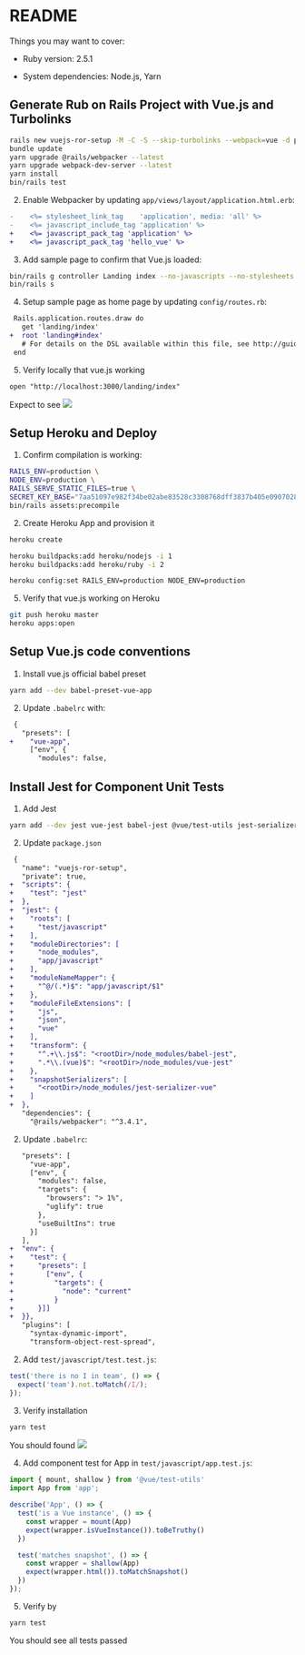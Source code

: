 # README

Things you may want to cover:

* Ruby version: 2.5.1

* System dependencies: Node.js, Yarn

## Generate Rub on Rails Project with Vue.js and Turbolinks

```bash
rails new vuejs-ror-setup -M -C -S --skip-turbolinks --webpack=vue -d postgresql
bundle update
yarn upgrade @rails/webpacker --latest
yarn upgrade webpack-dev-server --latest
yarn install
bin/rails test
```

2. Enable Webpacker by updating `app/views/layout/application.html.erb`:

```diff
-    <%= stylesheet_link_tag    'application', media: 'all' %>
-    <%= javascript_include_tag 'application' %>
+    <%= javascript_pack_tag 'application' %>
+    <%= javascript_pack_tag 'hello_vue' %>
```

3. Add sample page to confirm that Vue.js loaded:

```bash
bin/rails g controller Landing index --no-javascripts --no-stylesheets --no-helper --no-assets --no-fixture
bin/rails s
```
4. Setup sample page as home page by updating `config/routes.rb`:

```diff
 Rails.application.routes.draw do
   get 'landing/index'   
+  root 'landing#index'
   # For details on the DSL available within this file, see http://guides.rubyonrails.org/routing.html
 end
``` 

5. Verify locally that vue.js working

`open "http://localhost:3000/landing/index"`

Expect to see ![](https://cl.ly/3X43283o1f3b/Image%202018-01-22%20at%2010.04.46.public.png)

## Setup Heroku and Deploy

1. Confirm compilation is working:
  
```bash
RAILS_ENV=production \
NODE_ENV=production \
RAILS_SERVE_STATIC_FILES=true \
SECRET_KEY_BASE="7aa51097e982f34be02abe83528c3308768dff3837b405e0907028c750d22d067367fb79e2b223e3f223fea50ddf2d5dc9b3c933cf5bc8c7f2a3d3d75f73c4a7" \
bin/rails assets:precompile
```

2. Create Heroku App and provision it

```bash
heroku create

heroku buildpacks:add heroku/nodejs -i 1
heroku buildpacks:add heroku/ruby -i 2

heroku config:set RAILS_ENV=production NODE_ENV=production
```

5. Verify that vue.js working on Heroku

```bash
git push heroku master
heroku apps:open
```

## Setup Vue.js code conventions

1. Install vue.js official babel preset

```bash
yarn add --dev babel-preset-vue-app
```

2. Update `.babelrc` with:

```diff
 {
   "presets": [
+    "vue-app",
     ["env", {
       "modules": false,
```

## Install Jest for Component Unit Tests

1. Add Jest

```bash
yarn add --dev jest vue-jest babel-jest @vue/test-utils jest-serializer-vue
```

2. Update `package.json`

```diff
 {
   "name": "vuejs-ror-setup",
   "private": true,
+  "scripts": {
+    "test": "jest"
+  },
+  "jest": {
+    "roots": [
+      "test/javascript"
+    ],
+    "moduleDirectories": [
+      "node_modules",
+      "app/javascript"
+    ],
+    "moduleNameMapper": {
+      "^@/(.*)$": "app/javascript/$1"
+    },
+    "moduleFileExtensions": [
+      "js",
+      "json",
+      "vue"
+    ],
+    "transform": {
+      "^.+\\.js$": "<rootDir>/node_modules/babel-jest",
+      ".*\\.(vue)$": "<rootDir>/node_modules/vue-jest"
+    },
+    "snapshotSerializers": [
+      "<rootDir>/node_modules/jest-serializer-vue"
+    ]
+  },
   "dependencies": {
     "@rails/webpacker": "^3.4.1",
```

2. Update `.babelrc`:

```diff
   "presets": [
     "vue-app",
     ["env", {
       "modules": false,
       "targets": {
         "browsers": "> 1%",
         "uglify": true
       },
       "useBuiltIns": true
     }]
   ],   
+  "env": {
+    "test": {
+      "presets": [
+        ["env", {
+          "targets": {
+            "node": "current"
+          }
+      }]]
+  }},
   "plugins": [
     "syntax-dynamic-import",
     "transform-object-rest-spread",
```

2. Add `test/javascript/test.test.js`:

```js
test('there is no I in team', () => {
  expect('team').not.toMatch(/I/);
});
```

3. Verify installation

```bash
yarn test
```

You should found ![](https://cl.ly/3y0d2E110c3H/Image%202018-03-31%20at%2019.18.54.public.png)

4. Add component test for App in `test/javascript/app.test.js`:

```js
import { mount, shallow } from '@vue/test-utils'
import App from 'app';

describe('App', () => {
  test('is a Vue instance', () => {
    const wrapper = mount(App)
    expect(wrapper.isVueInstance()).toBeTruthy()
  })

  test('matches snapshot', () => {
    const wrapper = shallow(App)
    expect(wrapper.html()).toMatchSnapshot()
  })
});
```

5. Verify by

```bash
yarn test
```

You should see all tests passed

